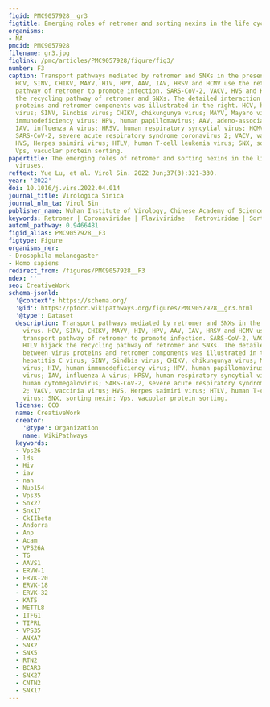 ```yaml
---
figid: PMC9057928__gr3
figtitle: Emerging roles of retromer and sorting nexins in the life cycle of viruses
organisms:
- NA
pmcid: PMC9057928
filename: gr3.jpg
figlink: /pmc/articles/PMC9057928/figure/fig3/
number: F3
caption: Transport pathways mediated by retromer and SNXs in the presence of virus.
  HCV, SINV, CHIKV, MAYV, HIV, HPV, AAV, IAV, HRSV and HCMV use the retrograde transport
  pathway of retromer to promote infection. SARS-CoV-2, VACV, HVS and HTLV hijack
  the recycling pathway of retromer and SNXs. The detailed interaction between virus
  proteins and retromer components was illustrated in the right. HCV, hepatitis C
  virus; SINV, Sindbis virus; CHIKV, chikungunya virus; MAYV, Mayaro virus; HIV, human
  immunodeficiency virus; HPV, human papillomavirus; AAV, adeno-associated virus;
  IAV, influenza A virus; HRSV, human respiratory syncytial virus; HCMV, human cytomegalovirus;
  SARS-CoV-2, severe acute respiratory syndrome coronavirus 2; VACV, vaccinia virus;
  HVS, Herpes saimiri virus; HTLV, human T-cell leukemia virus; SNX, sorting nexin;
  Vps, vacuolar protein sorting.
papertitle: The emerging roles of retromer and sorting nexins in the life cycle of
  viruses.
reftext: Yue Lu, et al. Virol Sin. 2022 Jun;37(3):321-330.
year: '2022'
doi: 10.1016/j.virs.2022.04.014
journal_title: Virologica Sinica
journal_nlm_ta: Virol Sin
publisher_name: Wuhan Institute of Virology, Chinese Academy of Sciences
keywords: Retromer | Coronaviridae | Flaviviridae | Retroviridae | Sorting nexin (SNX)
automl_pathway: 0.9466481
figid_alias: PMC9057928__F3
figtype: Figure
organisms_ner:
- Drosophila melanogaster
- Homo sapiens
redirect_from: /figures/PMC9057928__F3
ndex: ''
seo: CreativeWork
schema-jsonld:
  '@context': https://schema.org/
  '@id': https://pfocr.wikipathways.org/figures/PMC9057928__gr3.html
  '@type': Dataset
  description: Transport pathways mediated by retromer and SNXs in the presence of
    virus. HCV, SINV, CHIKV, MAYV, HIV, HPV, AAV, IAV, HRSV and HCMV use the retrograde
    transport pathway of retromer to promote infection. SARS-CoV-2, VACV, HVS and
    HTLV hijack the recycling pathway of retromer and SNXs. The detailed interaction
    between virus proteins and retromer components was illustrated in the right. HCV,
    hepatitis C virus; SINV, Sindbis virus; CHIKV, chikungunya virus; MAYV, Mayaro
    virus; HIV, human immunodeficiency virus; HPV, human papillomavirus; AAV, adeno-associated
    virus; IAV, influenza A virus; HRSV, human respiratory syncytial virus; HCMV,
    human cytomegalovirus; SARS-CoV-2, severe acute respiratory syndrome coronavirus
    2; VACV, vaccinia virus; HVS, Herpes saimiri virus; HTLV, human T-cell leukemia
    virus; SNX, sorting nexin; Vps, vacuolar protein sorting.
  license: CC0
  name: CreativeWork
  creator:
    '@type': Organization
    name: WikiPathways
  keywords:
  - Vps26
  - lds
  - Hiv
  - iav
  - nan
  - Nup154
  - Vps35
  - Snx27
  - Snx17
  - CkIIbeta
  - Andorra
  - Anp
  - Acam
  - VPS26A
  - TG
  - AAVS1
  - ERVW-1
  - ERVK-20
  - ERVK-18
  - ERVK-32
  - KAT5
  - METTL8
  - ITFG1
  - TIPRL
  - VPS35
  - ANXA7
  - SNX2
  - SNX5
  - RTN2
  - BCAR3
  - SNX27
  - CNTN2
  - SNX17
---
```

